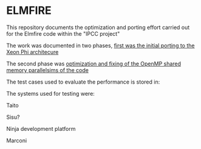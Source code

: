 # ELMFIRE

This repository documents the optimization and porting effort carried out for the Elmfire code within the "IPCC project"

The work was documented in two phases, [first was the initial porting to the Xeon Phi architecure](Initial_porting.md)

The second phase was [optimization and fixing of the OpenMP shared memory parallelsims of the code](Optimization.md)

The test cases used to evaluate the performance is stored in:

The systems used for testing were:

Taito

Sisu?

Ninja development platform

Marconi

